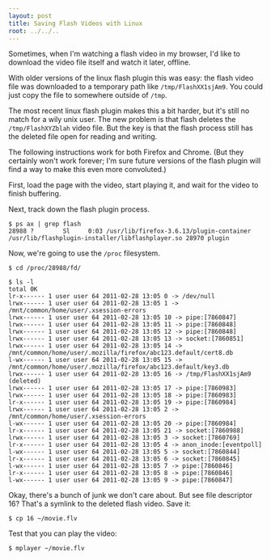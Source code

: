 ```yaml
---
layout: post
title: Saving Flash Videos with Linux
root: ../../..
---
```


Sometimes, when I'm watching a flash video in my browser, I'd like to download the video file itself and watch it later, offline.

With older versions of the linux flash plugin this was easy: the flash video file was downloaded to a temporary path like `/tmp/FlashXX1sjAm9`. You could just copy the file to somewhere outside of `/tmp`.

The most recent linux flash plugin makes this a bit harder, but it's still no match for a wily unix user. The new problem is that flash deletes the `/tmp/FlashXYZblah` video file. But the key is that the flash process still has the deleted file open for reading and writing.

The following instructions work for both Firefox and Chrome. (But they certainly won't work forever; I'm sure future versions of the flash plugin will find a way to make this even more convoluted.)

First, load the page with the video, start playing it, and wait for the video to finish buffering.

Next, track down the flash plugin process.

    $ ps ax | grep flash
    28988 ?        Sl     0:03 /usr/lib/firefox-3.6.13/plugin-container /usr/lib/flashplugin-installer/libflashplayer.so 28970 plugin

Now, we're going to use the `/proc` filesystem.

    $ cd /proc/28988/fd/

    $ ls -l
    total 0K
    lr-x------ 1 user user 64 2011-02-28 13:05 0 -> /dev/null
    lrwx------ 1 user user 64 2011-02-28 13:05 1 -> /mnt/common/home/user/.xsession-errors
    lrwx------ 1 user user 64 2011-02-28 13:05 10 -> pipe:[7860847]
    lrwx------ 1 user user 64 2011-02-28 13:05 11 -> pipe:[7860848]
    lrwx------ 1 user user 64 2011-02-28 13:05 12 -> pipe:[7860848]
    lrwx------ 1 user user 64 2011-02-28 13:05 13 -> socket:[7860851]
    lrwx------ 1 user user 64 2011-02-28 13:05 14 -> /mnt/common/home/user/.mozilla/firefox/abc123.default/cert8.db
    l-wx------ 1 user user 64 2011-02-28 13:05 15 -> /mnt/common/home/user/.mozilla/firefox/abc123.default/key3.db
    lrwx------ 1 user user 64 2011-02-28 13:05 16 -> /tmp/FlashXX1sjAm9 (deleted)
    lrwx------ 1 user user 64 2011-02-28 13:05 17 -> pipe:[7860983]
    lrwx------ 1 user user 64 2011-02-28 13:05 18 -> pipe:[7860983]
    lr-x------ 1 user user 64 2011-02-28 13:05 19 -> pipe:[7860984]
    lrwx------ 1 user user 64 2011-02-28 13:05 2 -> /mnt/common/home/user/.xsession-errors
    l-wx------ 1 user user 64 2011-02-28 13:05 20 -> pipe:[7860984]
    lr-x------ 1 user user 64 2011-02-28 13:05 21 -> socket:[7860988]
    lrwx------ 1 user user 64 2011-02-28 13:05 3 -> socket:[7860769]
    lr-x------ 1 user user 64 2011-02-28 13:05 4 -> anon_inode:[eventpoll]
    l-wx------ 1 user user 64 2011-02-28 13:05 5 -> socket:[7860844]
    lr-x------ 1 user user 64 2011-02-28 13:05 6 -> socket:[7860845]
    l-wx------ 1 user user 64 2011-02-28 13:05 7 -> pipe:[7860846]
    lr-x------ 1 user user 64 2011-02-28 13:05 8 -> pipe:[7860846]
    l-wx------ 1 user user 64 2011-02-28 13:05 9 -> pipe:[7860847]

Okay, there's a bunch of junk we don't care about. But see file descriptor 16? That's a symlink to the deleted flash video. Save it:

    $ cp 16 ~/movie.flv

Test that you can play the video:

    $ mplayer ~/movie.flv

